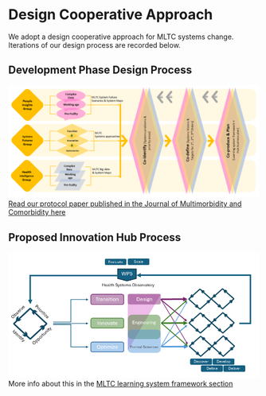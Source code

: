 # Design Cooperative Approach
We adopt a design cooperative approach for MLTC systems change.
Iterations of our design process are recorded below. 

## Development Phase Design Process 
![Development stage design process](../assets/development-design-process.png) 
<br>[Read our protocol paper published in the Journal of Multimorbidity and Comorbidity here](https://journals.sagepub.com/doi/10.1177/26335565241272682)

## Proposed Innovation Hub Process 
![Innovation hub learning system design process](../assets/eoi-design-process.png)
<br>More info about this in the [MLTC learning system framework section](../collective-outcomes/MLTC-learning-system-framework.md)
